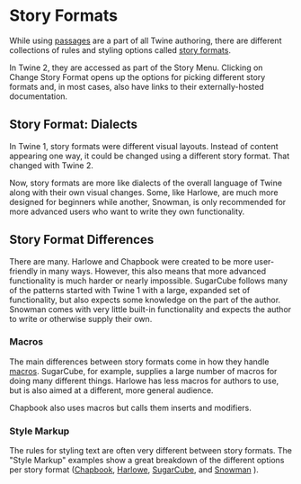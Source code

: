 # Story Formats

While using [passages](../terms/terms_passages.md) are a part of all Twine authoring, there are different collections of rules and styling options called [story formats](../terms/terms_storyformats.md).

In Twine 2, they are accessed as part of the Story Menu. Clicking on Change Story Format opens up the options for picking different story formats and, in most cases, also have links to their externally-hosted documentation.

## Story Format: Dialects

In Twine 1, story formats were different visual layouts. Instead of content appearing one way, it could be changed using a different story format. That changed with Twine 2.

Now, story formats are more like dialects of the overall language of Twine along with their own visual changes. Some, like Harlowe, are much more designed for beginners while another, Snowman, is only recommended for more advanced users who want to write they own functionality.

## Story Format Differences

There are many. Harlowe and Chapbook were created to be more user-friendly in many ways. However, this also means that more advanced functionality is much harder or nearly impossible. SugarCube follows many of the patterns started with Twine 1 with a large, expanded set of functionality, but also expects some knowledge on the part of the author. Snowman comes with very little built-in functionality and expects the author to write or otherwise supply their own.

### Macros

The main differences between story formats come in how they handle [macros](../terms/terms_macros.md). SugarCube, for example, supplies a large number of macros for doing many different things. Harlowe has less macros for authors to use, but is also aimed at a different, more general audience.

Chapbook also uses macros but calls them inserts and modifiers.

### Style Markup

The rules for styling text are often very different between story formats. The "Style Markup" examples show a great breakdown of the different options per story format ([Chapbook](../markup/chapbook/chapbook_markup.md), [Harlowe](../markup/harlowe/harlowe_markup.md), [SugarCube](../markup/sugarcube/sugarcube_markup.md), and [Snowman](../markup/snowman/snowman_markup.md) ).
